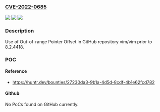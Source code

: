 ### [CVE-2022-0685](https://cve.mitre.org/cgi-bin/cvename.cgi?name=CVE-2022-0685)
![](https://img.shields.io/static/v1?label=Product&message=vim%2Fvim&color=blue)
![](https://img.shields.io/static/v1?label=Version&message=%3C%208.2.4418%20&color=brighgreen)
![](https://img.shields.io/static/v1?label=Vulnerability&message=CWE-823%20Use%20of%20Out-of-range%20Pointer%20Offset&color=brighgreen)

### Description

Use of Out-of-range Pointer Offset in GitHub repository vim/vim prior to 8.2.4418.

### POC

#### Reference
- https://huntr.dev/bounties/27230da3-9b1a-4d5d-8cdf-4b1e62fcd782

#### Github
No PoCs found on GitHub currently.

